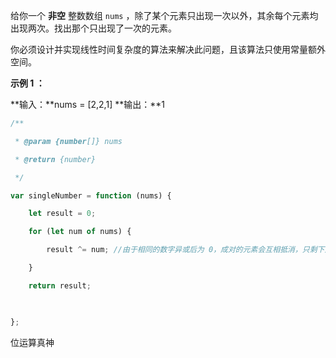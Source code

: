

给你一个 **非空** 整数数组 `nums` ，除了某个元素只出现一次以外，其余每个元素均出现两次。找出那个只出现了一次的元素。

你必须设计并实现线性时间复杂度的算法来解决此问题，且该算法只使用常量额外空间。

**示例 1 ：**

**输入：**nums = [2,2,1]
**输出：**1


```js
/**

 * @param {number[]} nums

 * @return {number}

 */

var singleNumber = function (nums) {

    let result = 0;

    for (let num of nums) {

        result ^= num; //由于相同的数字异或后为 0，成对的元素会互相抵消，只剩下那个只出现一次的元素。

    }

    return result;

  

};
```

位运算真神